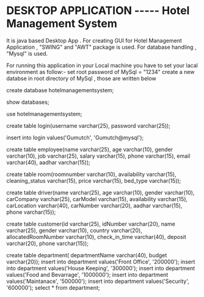 # DESKTOP APPLICATION ----- Hotel Management System 

It is java based Desktop App .
For creating GUI for Hotel Management Application , "SWING" and "AWT" package is used.
For database handling , "Mysql" is used.

For running this application in your Local machine you have to set your lacal environment as follow:-
set root password of MySql = "1234"
create a new databse in root directory of MySql , those are written below

create database hotelmanagementsystem;

show databases;

use hotelmanagementsystem;

create table login(username varchar(25), password varchar(25));

insert into login values('Gumutch', 'Gumutch@mysql');

create table employee(name varchar(25), age varchar(10), gender varchar(10), job varchar(25), salary varchar(15), phone varchar(15), email varchar(40), aadhar varchar(15));

create table room(roomnumber varchar(10), availability varchar(15), cleaning_status varchar(15), price varchar(15), bed_type varchar(15));

create table driver(name varchar(25), age varchar(10), gender varchar(10), 
carCompany varchar(25), carModel varchar(15), availability varchar(15), carLocation varchar(40), carNumber varchar(20), aadhar varchar(15), phone varchar(15));

create table customer(id varchar(25), idNumber varchar(20), name varchar(25), 
gender varchar(10), country varchar(20), allocatedRoomNumber varchar(10), check_in_time varchar(40), deposit varchar(20),  phone varchar(15));


create table department( departmentName varchar(40), budget varchar(20));
insert into department values('Front Office', '200000');
insert into department values('House Keeping', '300000');
insert into department values('Food and Bevarrage', '1000000');
insert into department values('Maintanace', '500000');
insert into department values('Security', '600000');
select * from department;
            
